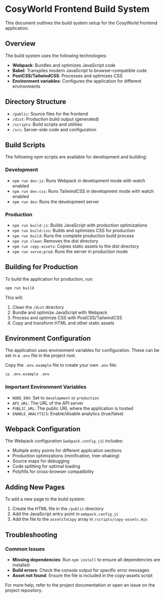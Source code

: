 # CosyWorld Frontend Build System

This document outlines the build system setup for the CosyWorld frontend application.

## Overview

The build system uses the following technologies:

- **Webpack**: Bundles and optimizes JavaScript code
- **Babel**: Transpiles modern JavaScript to browser-compatible code
- **PostCSS/TailwindCSS**: Processes and optimizes CSS
- **Environment variables**: Configures the application for different environments

## Directory Structure

- `/public`: Source files for the frontend
- `/dist`: Production build output (generated)
- `/scripts`: Build scripts and utilities
- `/src`: Server-side code and configuration

## Build Scripts

The following npm scripts are available for development and building:

### Development

- `npm run dev:js`: Runs Webpack in development mode with watch enabled
- `npm run dev:css`: Runs TailwindCSS in development mode with watch enabled
- `npm run dev`: Runs the development server

### Production

- `npm run build:js`: Builds JavaScript with production optimizations
- `npm run build:css`: Builds and optimizes CSS for production
- `npm run build`: Runs the complete production build process
- `npm run clean`: Removes the dist directory
- `npm run copy-assets`: Copies static assets to the dist directory
- `npm run serve:prod`: Runs the server in production mode

## Building for Production

To build the application for production, run:

```bash
npm run build
```

This will:

1. Clean the `/dist` directory
2. Bundle and optimize JavaScript with Webpack
3. Process and optimize CSS with PostCSS/TailwindCSS
4. Copy and transform HTML and other static assets

## Environment Configuration

The application uses environment variables for configuration. These can be set in a `.env` file in the project root.

Copy the `.env.example` file to create your own `.env` file:

```bash
cp .env.example .env
```

### Important Environment Variables

- `NODE_ENV`: Set to `development` or `production`
- `API_URL`: The URL of the API server
- `PUBLIC_URL`: The public URL where the application is hosted
- `ENABLE_ANALYTICS`: Enable/disable analytics (true/false)

## Webpack Configuration

The Webpack configuration (`webpack.config.js`) includes:

- Multiple entry points for different application sections
- Production optimizations (minification, tree-shaking)
- Source maps for debugging
- Code splitting for optimal loading
- Polyfills for cross-browser compatibility

## Adding New Pages

To add a new page to the build system:

1. Create the HTML file in the `/public` directory
2. Add the JavaScript entry point in `webpack.config.js`
3. Add the file to the `assetsToCopy` array in `/scripts/copy-assets.mjs`

## Troubleshooting

### Common Issues

- **Missing dependencies**: Run `npm install` to ensure all dependencies are installed
- **Build errors**: Check the console output for specific error messages
- **Asset not found**: Ensure the file is included in the copy-assets script

For more help, refer to the project documentation or open an issue on the project repository.